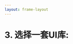 ```yaml
---
layout: frame-layout
---
```


# 3. 选择一套UI库:

<RadioGroup>

<RadioCard href="/zh/guide/cross/expo.html#blank" label="Blank" icon="https://cdn.svgporn.com/logos/css-3.svg" />

</RadioGroup>